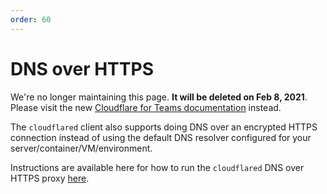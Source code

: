 ```yaml
---
order: 60
---
```


# DNS over HTTPS

<Aside type='warning' header='⚠️ THIS PAGE IS OUTDATED'>

We're no longer maintaining this page. **It will be deleted on Feb 8, 2021**. Please visit the new [Cloudflare for Teams documentation](https://secret.wiki/cloudflare-one/teams-docs-changes) instead.

</Aside>

The `cloudflared` client also supports doing DNS over an encrypted HTTPS connection instead of using the default DNS resolver configured for your server/container/VM/environment.

Instructions are available here for how to run the `cloudflared` DNS over HTTPS proxy [here](https://secret.wiki/1.1.1.1/dns-over-https/cloudflared-proxy/).
